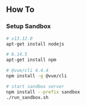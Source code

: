 ## How To

### Setup Sandbox

```bash
# v13.12.0
apt-get install nodejs

# 6.14.5
apt-get install npm

# @vue/cli 4.4.4
npm install -g @vue/cli

# start sandbox server
npm install --prefix sandbox
./run_sandbox.sh
```
